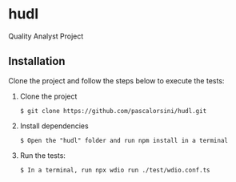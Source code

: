 # hudl
Quality Analyst Project

## Installation

Clone the project and follow the steps below to execute the tests:

1. Clone the project
    ```
    $ git clone https://github.com/pascalorsini/hudl.git
    ```
2. Install dependencies
    ```
    $ Open the "hudl" folder and run npm install in a terminal
    ```
3. Run the tests:
    ```
    $ In a terminal, run npx wdio run ./test/wdio.conf.ts
    ```